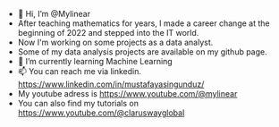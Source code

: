 - 👋 Hi, I’m @Mylinear
- After teaching mathematics for years, I made a career change at the beginning of 2022 and stepped into the IT world.
- Now I'm working on some projects as a data analyst. 
- Some of my data analysis projects are available on my github page.
- 🌱 I’m currently learning Machine Learning
- 📫 You can reach me via linkedin. https://www.linkedin.com/in/mustafayasingunduz/
- My youtube adress is https://www.youtube.com/@mylinear
- You can also find my tutorials on https://www.youtube.com/@claruswayglobal
<!---
Mylinear/Mylinear is a ✨ special ✨ repository because its `README.md` (this file) appears on your GitHub profile.
You can click the Preview link to take a look at your changes.
I have solved most of HackerRank Questions about python and SQL. You can review my Hackerrank profile from this link
https://www.hackerrank.com/MyLinear
--->
